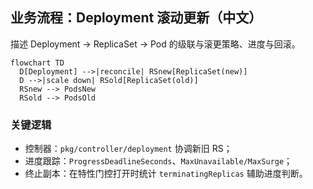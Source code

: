 ## 业务流程：Deployment 滚动更新（中文）

描述 Deployment → ReplicaSet → Pod 的级联与滚更策略、进度与回滚。

```mermaid
flowchart TD
  D[Deployment] -->|reconcile| RSnew[ReplicaSet(new)]
  D -->|scale down| RSold[ReplicaSet(old)]
  RSnew --> PodsNew
  RSold --> PodsOld
```

### 关键逻辑

- 控制器：`pkg/controller/deployment` 协调新旧 RS；
- 进度跟踪：`ProgressDeadlineSeconds`、`MaxUnavailable/MaxSurge`；
- 终止副本：在特性门控打开时统计 `terminatingReplicas` 辅助进度判断。


